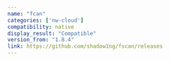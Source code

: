```yaml
---
name: "fcan"
categories: ['nw-cloud']
compatibility: native
display_result: "Compatible"
version_from: "1.8.4"
link: https://github.com/shadow1ng/fscan/releases
---
```

